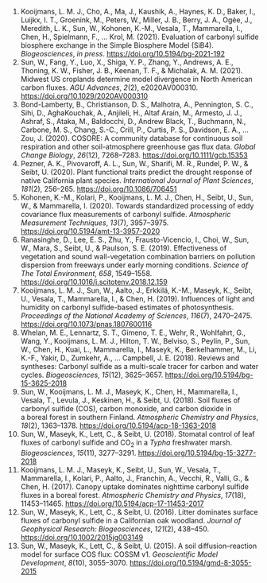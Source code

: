 1. Kooijmans, L. M. J., Cho, A., Ma, J., Kaushik, A., Haynes, K. D., Baker, I., Luijkx, I. T., Groenink, M., Peters, W., Miller, J. B., Berry, J. A., Ogée, J., Meredith, L. K., Sun, W., Kohonen, K.-M., Vesala, T., Mammarella, I., Chen, H., Spielmann, F., … Krol, M. (2021). Evaluation of carbonyl sulfide biosphere exchange in the Simple Biosphere Model (SiB4). *Biogeosciences*, *in press*. <https://doi.org/10.5194/bg-2021-192>
2. Sun, W., Fang, Y., Luo, X., Shiga, Y. P., Zhang, Y., Andrews, A. E., Thoning, K. W., Fisher, J. B., Keenan, T. F., & Michalak, A. M. (2021). Midwest US croplands determine model divergence in North American carbon fluxes. *AGU Advances*, *2*(2), e2020AV000310. <https://doi.org/10.1029/2020AV000310>
3. Bond-Lamberty, B., Christianson, D. S., Malhotra, A., Pennington, S. C., Sihi, D., AghaKouchak, A., Anjileli, H., Altaf Arain, M., Armesto, J. J., Ashraf, S., Ataka, M., Baldocchi, D., Andrew Black, T., Buchmann, N., Carbone, M. S., Chang, S.-C., Crill, P., Curtis, P. S., Davidson, E. A., … Zou, J. (2020). COSORE: A community database for continuous soil respiration and other soil-atmosphere greenhouse gas flux data. *Global Change Biology*, *26*(12), 7268–7283. <https://doi.org/10.1111/gcb.15353>
4. Pezner, A. K., Pivovaroff, A. L., Sun, W., Sharifi, M. R., Rundel, P. W., & Seibt, U. (2020). Plant functional traits predict the drought response of native California plant species. *International Journal of Plant Sciences*, *181*(2), 256–265. <https://doi.org/10.1086/706451>
5. Kohonen, K.-M., Kolari, P., Kooijmans, L. M. J., Chen, H., Seibt, U., Sun, W., & Mammarella, I. (2020). Towards standardized processing of eddy covariance flux measurements of carbonyl sulfide. *Atmospheric Measurement Techniques*, *13*(7), 3957–3975. <https://doi.org/10.5194/amt-13-3957-2020>
6. Ranasinghe, D., Lee, E. S., Zhu, Y., Frausto-Vicencio, I., Choi, W., Sun, W., Mara, S., Seibt, U., & Paulson, S. E. (2019). Effectiveness of vegetation and sound wall-vegetation combination barriers on pollution dispersion from freeways under early morning conditions. *Science of The Total Environment*, *658*, 1549–1558. <https://doi.org/10.1016/j.scitotenv.2018.12.159>
7. Kooijmans, L. M. J., Sun, W., Aalto, J., Erkkilä, K.-M., Maseyk, K., Seibt, U., Vesala, T., Mammarella, I., & Chen, H. (2019). Influences of light and humidity on carbonyl sulfide-based estimates of photosynthesis. *Proceedings of the National Academy of Sciences*, *116*(7), 2470–2475. <https://doi.org/10.1073/pnas.1807600116>
8. Whelan, M. E., Lennartz, S. T., Gimeno, T. E., Wehr, R., Wohlfahrt, G., Wang, Y., Kooijmans, L. M. J., Hilton, T. W., Belviso, S., Peylin, P., Sun, W., Chen, H., Kuai, L., Mammarella, I., Maseyk, K., Berkelhammer, M., Li, K.-F., Yakir, D., Zumkehr, A., … Campbell, J. E. (2018). Reviews and syntheses: Carbonyl sulfide as a multi-scale tracer for carbon and water cycles. *Biogeosciences*, *15*(12), 3625–3657. <https://doi.org/10.5194/bg-15-3625-2018>
9. Sun, W., Kooijmans, L. M. J., Maseyk, K., Chen, H., Mammarella, I., Vesala, T., Levula, J., Keskinen, H., & Seibt, U. (2018). Soil fluxes of carbonyl sulfide (COS), carbon monoxide, and carbon dioxide in a boreal forest in southern Finland. *Atmospheric Chemistry and Physics*, *18*(2), 1363–1378. <https://doi.org/10.5194/acp-18-1363-2018>
10. Sun, W., Maseyk, K., Lett, C., & Seibt, U. (2018). Stomatal control of leaf fluxes of carbonyl sulfide and CO<sub>2</sub> in a *Typha* freshwater marsh. *Biogeosciences*, *15*(11), 3277–3291. <https://doi.org/10.5194/bg-15-3277-2018>
11. Kooijmans, L. M. J., Maseyk, K., Seibt, U., Sun, W., Vesala, T., Mammarella, I., Kolari, P., Aalto, J., Franchin, A., Vecchi, R., Valli, G., & Chen, H. (2017). Canopy uptake dominates nighttime carbonyl sulfide fluxes in a boreal forest. *Atmospheric Chemistry and Physics*, *17*(18), 11453–11465. <https://doi.org/10.5194/acp-17-11453-2017>
12. Sun, W., Maseyk, K., Lett, C., & Seibt, U. (2016). Litter dominates surface fluxes of carbonyl sulfide in a Californian oak woodland. *Journal of Geophysical Research: Biogeosciences*, *121*(2), 438–450. <https://doi.org/10.1002/2015jg003149>
13. Sun, W., Maseyk, K., Lett, C., & Seibt, U. (2015). A soil diffusion–reaction model for surface COS flux: COSSM v1. *Geoscientific Model Development*, *8*(10), 3055–3070. <https://doi.org/10.5194/gmd-8-3055-2015>

